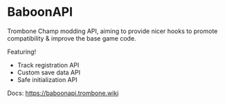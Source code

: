 # BaboonAPI

Trombone Champ modding API, aiming to provide nicer hooks to
promote compatibility & improve the base game code.

Featuring!

* Track registration API
* Custom save data API
* Safe initialization API

Docs: https://baboonapi.trombone.wiki
